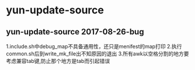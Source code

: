 # yun-update-source
yun-update-source
2017-08-26-bug
-----------------
1.include.sh中debug_map不具备通用性，还只是menifest的map打印
2.执行common.sh后到write_mk_file出不知原因的退出
3.所有awk以空格分割的地方要考虑兼容tab键,防止那个地方是tab而引起错误
